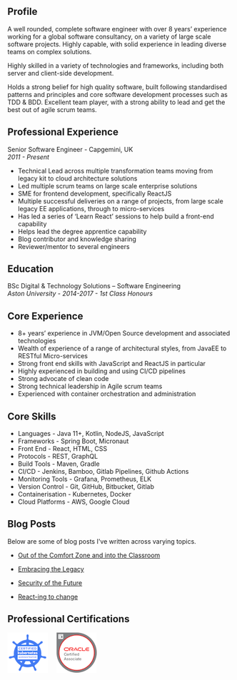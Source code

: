
## Profile    
  A well rounded, complete software engineer with over 8 years’ experience working for a global software consultancy, on a variety of large scale software projects. Highly capable, with solid experience in leading diverse teams on complex solutions. 

Highly skilled in a variety of technologies and frameworks, including both server and client-side development. 

Holds a strong belief for high quality software, built following standardised patterns and principles and core software development processes such as TDD & BDD. Excellent team player, with a strong ability to lead and get the best out of agile scrum teams.
  
## Professional Experience
  Senior Software Engineer - Capgemini, UK<br/>
  *2011 - Present*
  
  - Technical Lead across multiple transformation teams moving from legacy kit to cloud architecture solutions
  - Led multiple scrum teams on large scale enterprise solutions
  - SME for frontend development, specifically ReactJS
  - Multiple successful deliveries on a range of projects, from large scale legacy EE applications, through to micro-services
  - Has led a series of ‘Learn React’ sessions to help build a front-end capability
  - Helps lead the degree apprentice capability 
  - Blog contributor and knowledge sharing
  - Reviewer/mentor to several engineers         

## Education
  BSc Digital & Technology Solutions – Software Engineering<br/>
  *Aston University - 2014-2017 - 1st Class Honours*

## Core Experience 

  - 8+ years’ experience in JVM/Open Source development and associated technologies  
  - Wealth of experience of a range of architectural styles, from JavaEE to RESTful Micro-services
  - Strong front end skills with JavaScript and ReactJS in particular 
  - Highly experienced in building and using CI/CD pipelines
  - Strong advocate of clean code
  - Strong technical leadership in Agile scrum teams
  - Experienced with container orchestration and administration

## Core Skills
  - Languages - Java 11+, Kotlin, NodeJS, JavaScript
  - Frameworks - Spring Boot, Micronaut
  - Front End - React, HTML, CSS
  - Protocols - REST, GraphQL
  - Build Tools - Maven, Gradle
  - CI/CD - Jenkins, Bamboo, Gitlab Pipelines, Github Actions
  - Monitoring Tools - Grafana, Prometheus, ELK
  - Version Control - Git, GitHub, Bitbucket, Gitlab      
  - Containerisation - Kubernetes, Docker
  - Cloud Platforms - AWS, Google Cloud

## Blog Posts
    
  Below are some of blog posts I've written across varying topics.

  - [Out of the Comfort Zone and into the Classroom](https://medium.com/@greg.wolverson/out-of-the-comfort-zone-and-into-the-classroom-6da9c5801994)
 
  - [Embracing the Legacy](https://medium.com/@greg.wolverson/embracing-the-legacy-26857621a68f)
    
  - [Security of the Future](https://medium.com/capgemini-engineering/security-of-the-future-9ed27a42bd5a)
    
  - [React-ing to change](https://medium.com/capgemini-engineering/react-ing-to-change-5bbd673e0705)

## Professional Certifications  
  
   [![CKA](./assets/images/cka-certified-kubernetes-administrator.png)](https://www.youracclaim.com/badges/d4d84206-f755-444c-82a0-ddb167f7e7f3/public_url)&nbsp;&nbsp;&nbsp;&nbsp;
   [![Java SE 7](./assets/images/oracle-certified-associate-java-se-7-programmer.png)](https://www.youracclaim.com/badges/95b4a38a-5922-4654-970d-16d1b618830b/public_url)
